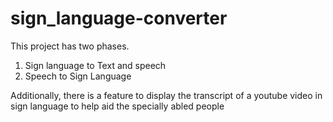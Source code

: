 # sign_language-converter
This project has two phases. 
1. Sign language to Text and speech
2. Speech to Sign Language

Additionally, there is a feature to display the transcript of a youtube video in sign language to help aid the specially abled people
